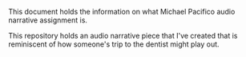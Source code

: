 This document holds the information on what Michael Pacifico audio narrative assignment is.

This repository holds an audio narrative piece that I've created that is reminiscent of how someone's trip to the dentist might play out.
